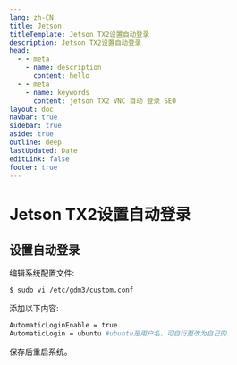 ```yaml
---
lang: zh-CN
title: Jetson
titleTemplate: Jetson TX2设置自动登录
description: Jetson TX2设置自动登录
head:
  - - meta
    - name: description
      content: hello
  - - meta
    - name: keywords
      content: jetson TX2 VNC 自动 登录 SEO
layout: doc
navbar: true
sidebar: true
aside: true
outline: deep
lastUpdated: Date
editLink: false
footer: true
---
```

# Jetson TX2设置自动登录

## 设置自动登录

编辑系统配置文件:
```sh
$ sudo vi /etc/gdm3/custom.conf
```

添加以下内容:
```sh
AutomaticLoginEnable = true
AutomaticLogin = ubuntu #ubuntu是用户名，可自行更改为自己的
```

保存后重启系统。